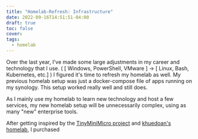 ```yaml
---
title: "Homelab-Refresh: Infrastructure"
date: 2022-09-16T14:51:51-04:00
draft: true
toc: false
cover: 
tags:
  - homelab
---
```


Over the last year, I've made some large adjustments in my career and technology that I use. ( [ Windows, PowerShell, VMware ] -> [ Linux, Bash, Kubernetes, etc.] )
I figured it's time to refresh my homelab as well. 
My previous homelab setup was just a docker-compose file of apps running on my synology. 
This setup worked really well and still does.  

As I mainly use my homelab to learn new technology and host a few services, my new homelab setup will be unnecessarily complex, using as many "new" enterprise tools.

After getting inspired by the [TinyMiniMicro project](https://www.servethehome.com/introducing-project-tinyminimicro-home-lab-revolution/) and [khuedoan's homelab](https://github.com/khuedoan/homelab), I purchased 

